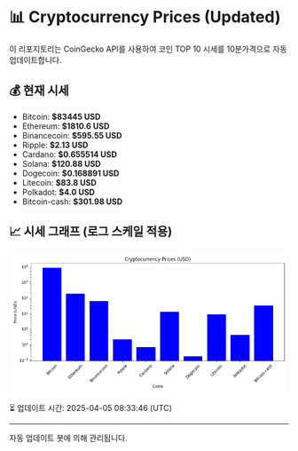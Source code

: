 
# 📊 Cryptocurrency Prices (Updated)

이 리포지토리는 CoinGecko API를 사용하여 코인 TOP 10 시세를 10분가격으로 자동 업데이트합니다.

## 💰 현재 시세
- Bitcoin: **$83445 USD**
- Ethereum: **$1810.6 USD**
- Binancecoin: **$595.55 USD**
- Ripple: **$2.13 USD**
- Cardano: **$0.655514 USD**
- Solana: **$120.88 USD**
- Dogecoin: **$0.168891 USD**
- Litecoin: **$83.8 USD**
- Polkadot: **$4.0 USD**
- Bitcoin-cash: **$301.98 USD**

## 📈 시세 그래프 (로그 스케일 적용)
![Crypto Prices](crypto_prices.png)

⏳ 업데이트 시간: 2025-04-05 08:33:46 (UTC)

---
자동 업데이트 봇에 의해 관리됩니다.
